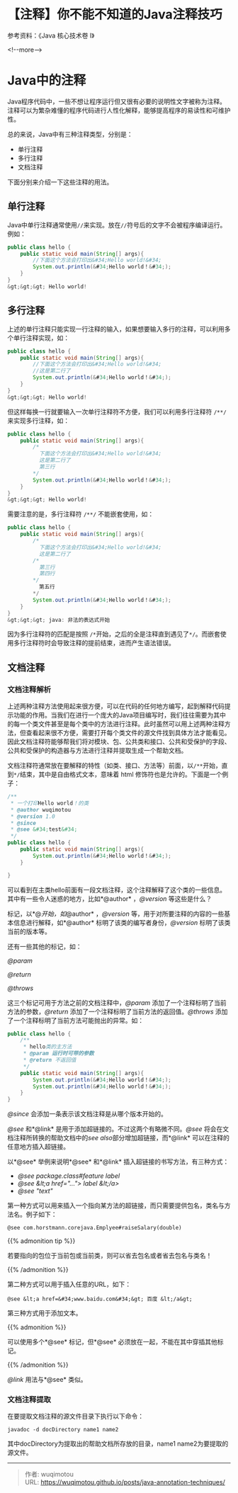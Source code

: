 # 【注释】你不能不知道的Java注释技巧


 参考资料：《Java 核心技术卷 I》

&lt;!--more--&gt;

# Java中的注释

Java程序代码中，一些不想让程序运行但又很有必要的说明性文字被称为注释。注释可以为繁杂难懂的程序代码进行人性化解释，能够提高程序的易读性和可维护性。

总的来说，Java中有三种注释类型，分别是：

- 单行注释
- 多行注释
- 文档注释

下面分别来介绍一下这些注释的用法。

## 单行注释

Java中单行注释通常使用`//`来实现。放在`//`符号后的文字不会被程序编译运行。例如：

~~~java
public class hello {
    public static void main(String[] args){
        //下面这个方法会打印出&#34;Hello world!&#34;
        System.out.println(&#34;Hello world！&#34;);
    }
}
&gt;&gt;&gt; Hello world!
~~~

## 多行注释

上述的单行注释只能实现一行注释的输入，如果想要输入多行的注释，可以利用多个单行注释实现，如：

~~~java
public class hello {
    public static void main(String[] args){
        //下面这个方法会打印出&#34;Hello world!&#34;
        //这是第二行了
        System.out.println(&#34;Hello world！&#34;);
    }
}
&gt;&gt;&gt; Hello world!
~~~

但这样每换一行就要输入一次单行注释符不方便，我们可以利用多行注释符 `/**/` 来实现多行注释，如：

~~~java
public class hello {
    public static void main(String[] args){
        /*
          下面这个方法会打印出&#34;Hello world!&#34;
          这是第二行了
          第三行
        */
        System.out.println(&#34;Hello world！&#34;);
    }
}
&gt;&gt;&gt; Hello world!
~~~

需要注意的是，多行注释符 `/**/`  不能嵌套使用，如：

~~~java
public class hello {
    public static void main(String[] args){
        /*
          下面这个方法会打印出&#34;Hello world!&#34;
          这是第二行了
        /*
          第三行
          第四行
        */
          第五行
        */
        System.out.println(&#34;Hello world！&#34;);
    }
}
&gt;&gt;&gt; java: 非法的表达式开始
~~~

因为多行注释符的匹配是按照 `/*`开始，之后的全是注释直到遇见了`*/`。而嵌套使用多行注释符时会导致注释的提前结束，进而产生语法错误。

## 文档注释

### 文档注释解析

上述两种注释方法使用起来很方便，可以在代码的任何地方编写，起到解释代码提示功能的作用。当我们在进行一个庞大的Java项目编写时，我们往往需要为其中的每一个类文件甚至是每个类中的方法进行注释。此时虽然可以用上述两种注释方法，但查看起来很不方便，需要打开每个类文件的源文件找到具体方法才能看见。因此文档注释符能够帮我们将对模块、包、公共类和接口、公共和受保护的字段、公共和受保护的构造器与方法进行注释并提取生成一个帮助文档。

文档注释符通常放在要解释的特性（如类、接口、方法等）前面，以`/**`开始，直到`*/`结束，其中是自由格式文本，意味着 html 修饰符也是允许的。下面是一个例子：

~~~java
/**
 * 一个打印Hello world！的类
 * @author wuqimotou
 * @version 1.0
 * @since 
 * @see &#34;test&#34;
 */
public class hello {
    public static void main(String[] args){
        System.out.println(&#34;Hello world！&#34;);
    }

}
~~~

可以看到在主类hello前面有一段文档注释，这个注释解释了这个类的一些信息。其中有一些令人迷惑的地方，比如*@author* ，*@version* 等这些是什么？

标记，以*@*开始，如*@author* ，*@version* 等，用于对所要注释的内容的一些基本信息进行解释，如*@author* 标明了该类的编写者身份，*@version* 标明了该类当前的版本等。

还有一些其他的标记，如：

*@param*

*@return*

*@throws*

这三个标记可用于方法之前的文档注释中，*@param* 添加了一个注释标明了当前方法的参数，*@return* 添加了一个注释标明了当前方法的返回值。*@throws* 添加了一个注释标明了当前方法可能抛出的异常。如：

~~~java
public class hello {
    /**
     * hello类的主方法
     * @param 运行时可带的参数
     * @return 不返回值
     */
    public static void main(String[] args){
        System.out.println(&#34;Hello world！&#34;);
        System.out.println(&#34;Hello world！&#34;);
    }
}
~~~

*@since* 会添加一条表示该文档注释是从哪个版本开始的。

*@see* 和*@link* 是用于添加超链接的。不过这两个有略微不同。*@see* 将会在文档注释所转换的帮助文档中的*see also*部分增加超链接，而*@link* 可以在注释的任意地方插入超链接。

以*@see* 举例来说明*@see* 和*@link* 插入超链接的书写方法，有三种方式：

- *@see* *package.class#feature label*
- *@see* *\&lt;a href=&#34;...&#34;&gt; label \&lt;/a&gt;*
- *@see* *&#34;text&#34;*

第一种方式可以用来插入一个指向某方法的超链接，而只需要提供包名，类名与方法名。例子如下：

`@see com.horstmann.corejava.Emplyee#raiseSalary(double)`

{{% admonition tip %}}

若要指向的包位于当前包或当前类，则可以省去包名或者省去包名与类名！

{{% /admonition %}}

第二种方式可以用于插入任意的URL，如下：

`@see &lt;a href=&#34;www.baidu.com&#34;&gt; 百度 &lt;/a&gt;`

第三种方式用于添加文本。

{{% admonition  %}}

可以使用多个*@see* 标记，但*@see* 必须放在一起，不能在其中穿插其他标记。

{{% /admonition %}}

*@link* 用法与*@see* 类似。

### 文档注释提取

在要提取文档注释的源文件目录下执行以下命令：

`javadoc -d docDirectory name1 name2`

其中docDirectory为提取出的帮助文档所存放的目录，name1 name2为要提取的源文件。


---

> 作者: wuqimotou  
> URL: https://wuqimotou.github.io/posts/java-annotation-techniques/  

